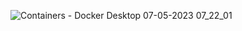 ![Containers - Docker Desktop 07-05-2023 07_22_01](https://user-images.githubusercontent.com/86548591/236683370-788bfbba-293a-4271-803f-cd9239263fec.png)
